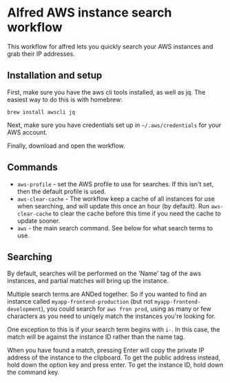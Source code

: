 # Alfred AWS instance search workflow

This workflow for alfred lets you quickly search your AWS instances and grab
their IP addresses.

## Installation and setup

First, make sure you have the aws cli tools installed, as well as jq. The
easiest way to do this is with homebrew:

    brew install awscli jq

Next, make sure you have credentials set up in `~/.aws/credentials` for your
AWS account.

Finally, download and open the workflow.

## Commands

* `aws-profile` - set the AWS profile to use for searches. If this isn't set,
  then the default profile is used.
* `aws-clear-cache` - The workflow keep a cache of all instances for use when
  searching, and will update this once an hour (by default). Run
  `aws-clear-cache` to clear the cache before this time if you need the cache
  to update sooner.
* `aws` - the main search command. See below for what search terms to use.


## Searching

By default, searches will be performed on the 'Name' tag of the aws instances,
and partial matches will bring up the instance.

Multiple search terms are ANDed together. So if you wanted to find an instance
called `myapp-frontend-production` (but not `myapp-frontend-development`), you
could search for `aws fron prod`, using as many or few characters as you need
to uniqely match the instances you're looking for.

One exception to this is if your search term begins with `i-`. In this case,
the match will be against the instance ID rather than the name tag.

When you have found a match, pressing Enter will copy the private IP address
of the instance to the clipboard. To get the public address instead, hold down
the option key and press enter. To get the instance ID, hold down the command
key.
